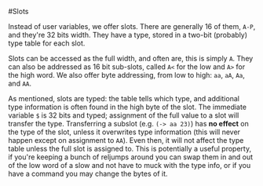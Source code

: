 #Slots

Instead of user variables, we offer slots. There are generally 16 of them, `A-P`, and they're 32 bits width. They have a type, stored in a two-bit (probably) type table for each slot.

Slots can be accessed as the full width, and often are, this is simply `A`. They can also be addressed as 16 bit sub-slots, called `A<` for the low and `A>` for the high word. We also offer byte addressing, from low to high: `aa`, `aA`, `Aa`, and `AA`. 

As mentioned, slots are typed: the table tells which type, and additional type information is often found in the high byte of the slot. The immediate variable `$` is 32 bits and typed; assignment of the full value to a slot will transfer the type. Transferring a subslot (e.g. `(-> aa 23)`) has **no effect** on the type of the slot, unless it overwrites type information (this will never happen except on assignment to `AA`). Even then, it will not affect the type table unless the full slot is assigned to. This is potentially a useful property, if you're keeping a bunch of reljumps around you can swap them in and out of the low word of a slow and not have to muck with the type info, or if you have a command you may change the bytes of it. 